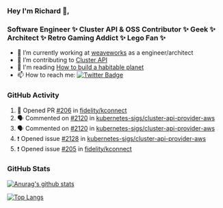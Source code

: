 ### Hey I'm Richard 👋, 

<h3 align="left">Software Engineer ✨ Cluster API & OSS Contributor ✨ Geek ✨ Architect ✨ Retro Gaming Addict ✨ Lego Fan ✨</h3>

- 🔭 I’m currently working at [weaveworks](https://github.com/weaveworks) as a engineer/architect
- 👯 I’m contributing to [Cluster API](https://github.com/kubernetes-sigs/cluster-api-provider-aws/pulls?q=is%3Aissue+is%3Apr+author%3Arichardcase+)
- 💬 I'm reading [How to build a habitable planet](https://www.amazon.co.uk/How-Build-Habitable-Planet-Humankind/dp/0691140065)
- 📫 How to reach me: [![Twitter Badge](https://img.shields.io/badge/-@fruit_case-00acee?style=flat&logo=Twitter&logoColor=white)](https://twitter.com/intent/follow?screen_name=fruit_case "Follow on Twitter")

### GitHub Activity 

<!--START_SECTION:activity-->
1. 💪 Opened PR [#206](https://github.com/fidelity/kconnect/pull/206) in [fidelity/kconnect](https://github.com/fidelity/kconnect)
2. 🗣 Commented on [#2120](https://github.com/kubernetes-sigs/cluster-api-provider-aws/issues/2120) in [kubernetes-sigs/cluster-api-provider-aws](https://github.com/kubernetes-sigs/cluster-api-provider-aws)
3. 🗣 Commented on [#2120](https://github.com/kubernetes-sigs/cluster-api-provider-aws/issues/2120) in [kubernetes-sigs/cluster-api-provider-aws](https://github.com/kubernetes-sigs/cluster-api-provider-aws)
4. ❗️ Opened issue [#2128](https://github.com/kubernetes-sigs/cluster-api-provider-aws/issues/2128) in [kubernetes-sigs/cluster-api-provider-aws](https://github.com/kubernetes-sigs/cluster-api-provider-aws)
5. ❗️ Opened issue [#205](https://github.com/fidelity/kconnect/issues/205) in [fidelity/kconnect](https://github.com/fidelity/kconnect)
<!--END_SECTION:activity-->

### GitHub Stats

[![Anurag's github stats](https://github-readme-stats.vercel.app/api?username=richardcase&count_private=true&show_icons=true)](https://github.com/anuraghazra/github-readme-stats)

[![Top Langs](https://github-readme-stats.vercel.app/api/top-langs/?username=richardcase&hide=html&layout=compact)](https://github.com/anuraghazra/github-readme-stats)
